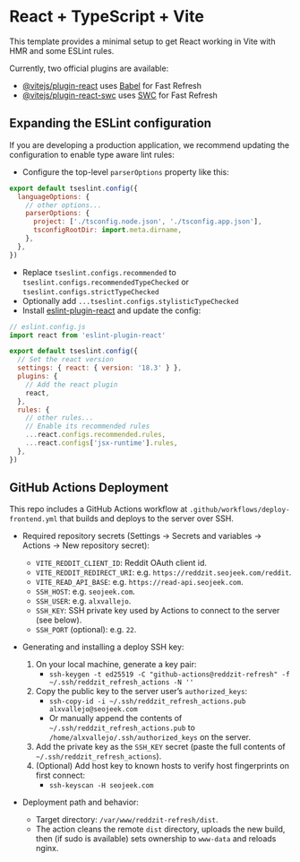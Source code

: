 # React + TypeScript + Vite

This template provides a minimal setup to get React working in Vite with HMR and some ESLint rules.

Currently, two official plugins are available:

- [@vitejs/plugin-react](https://github.com/vitejs/vite-plugin-react/blob/main/packages/plugin-react/README.md) uses [Babel](https://babeljs.io/) for Fast Refresh
- [@vitejs/plugin-react-swc](https://github.com/vitejs/vite-plugin-react-swc) uses [SWC](https://swc.rs/) for Fast Refresh

## Expanding the ESLint configuration

If you are developing a production application, we recommend updating the configuration to enable type aware lint rules:

- Configure the top-level `parserOptions` property like this:

```js
export default tseslint.config({
  languageOptions: {
    // other options...
    parserOptions: {
      project: ['./tsconfig.node.json', './tsconfig.app.json'],
      tsconfigRootDir: import.meta.dirname,
    },
  },
})
```

- Replace `tseslint.configs.recommended` to `tseslint.configs.recommendedTypeChecked` or `tseslint.configs.strictTypeChecked`
- Optionally add `...tseslint.configs.stylisticTypeChecked`
- Install [eslint-plugin-react](https://github.com/jsx-eslint/eslint-plugin-react) and update the config:

```js
// eslint.config.js
import react from 'eslint-plugin-react'

export default tseslint.config({
  // Set the react version
  settings: { react: { version: '18.3' } },
  plugins: {
    // Add the react plugin
    react,
  },
  rules: {
    // other rules...
    // Enable its recommended rules
    ...react.configs.recommended.rules,
    ...react.configs['jsx-runtime'].rules,
  },
})
```

## GitHub Actions Deployment

This repo includes a GitHub Actions workflow at `.github/workflows/deploy-frontend.yml` that builds and deploys to the server over SSH.

- Required repository secrets (Settings → Secrets and variables → Actions → New repository secret):
  - `VITE_REDDIT_CLIENT_ID`: Reddit OAuth client id.
  - `VITE_REDDIT_REDIRECT_URI`: e.g. `https://reddzit.seojeek.com/reddit`.
  - `VITE_READ_API_BASE`: e.g. `https://read-api.seojeek.com`.
  - `SSH_HOST`: e.g. `seojeek.com`.
  - `SSH_USER`: e.g. `alxvallejo`.
  - `SSH_KEY`: SSH private key used by Actions to connect to the server (see below).
  - `SSH_PORT` (optional): e.g. `22`.

- Generating and installing a deploy SSH key:
  1. On your local machine, generate a key pair:
     - `ssh-keygen -t ed25519 -C "github-actions@reddzit-refresh" -f ~/.ssh/reddzit_refresh_actions -N ''`
  2. Copy the public key to the server user’s `authorized_keys`:
     - `ssh-copy-id -i ~/.ssh/reddzit_refresh_actions.pub alxvallejo@seojeek.com`
     - Or manually append the contents of `~/.ssh/reddzit_refresh_actions.pub` to `/home/alxvallejo/.ssh/authorized_keys` on the server.
  3. Add the private key as the `SSH_KEY` secret (paste the full contents of `~/.ssh/reddzit_refresh_actions`).
  4. (Optional) Add host key to known hosts to verify host fingerprints on first connect:
     - `ssh-keyscan -H seojeek.com`

- Deployment path and behavior:
  - Target directory: `/var/www/reddzit-refresh/dist`.
  - The action cleans the remote `dist` directory, uploads the new build, then (if sudo is available) sets ownership to `www-data` and reloads nginx.
